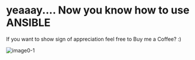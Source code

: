 # yeaaay.... Now you know how to use ANSIBLE  

If you want to show sign of appreciation feel free to Buy me a Coffee? :)


![image0-1](https://www.vhv.rs/dpng/d/2-22727_coffee-cup-silhouette-png-transparent-png.png "coffee.png")


